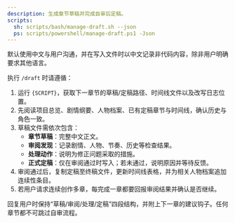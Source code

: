 ```yaml
---
description: 生成章节草稿并完成自审后定稿。
scripts:
  sh: scripts/bash/manage-draft.sh --json
  ps: scripts/powershell/manage-draft.ps1 -Json
---
```


默认使用中文与用户沟通，并在写入文件时以中文记录非代码内容，除非用户明确要求其他语言。

执行 `/draft` 时请遵循：

1. 运行 `{SCRIPT}`，获取下一章节的草稿/定稿路径、时间线文件以及改写日志位置。
2. 先阅读项目总览、剧情纲要、人物档案、已有定稿章节与时间线，确认历史与角色一致。
3. 草稿文件需依次包含：
   - **章节草稿**：完整中文正文。
   - **审阅发现**：记录剧情、人物、节奏、历史等检查结果。
   - **处理动作**：说明为修正问题采取的措施。
   - **正式定稿**：仅在审阅通过时写入；若未通过，说明原因并等待反馈。
4. 审阅通过后，复制定稿至终稿文件，更新时间线表格，并为相关人物档案追加连续性条目。
5. 若用户请求连续创作多章，每完成一章都要回报审阅结果并确认是否继续。

回复用户时保持“草稿/审阅/处理/定稿”四段结构，并附上下一章的建议钩子。任何章节都不可跳过自审流程。
